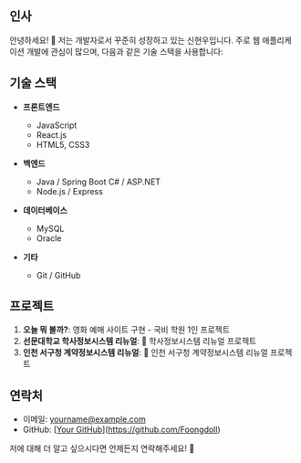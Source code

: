 ## 인사

안녕하세요! 👋 저는 개발자로서 꾸준히 성장하고 있는 신현우입니다. 주로 웹 애플리케이션 개발에 관심이 많으며, 다음과 같은 기술 스택을 사용합니다:

## 기술 스택

- **프론트엔드**
  - JavaScript
  - React.js
  - HTML5, CSS3

- **백엔드**
  - Java / Spring Boot
    C# / ASP.NET
  - Node.js / Express

- **데이터베이스**
  - MySQL
  - Oracle

- **기타**
  - Git / GitHub

## 프로젝트

1. **오늘 뭐 볼까?**: 영화 예매 사이트 구현 - 국비 학원 1인 프로젝트
2. **선문대학교 학사정보시스템 리뉴얼**: 📝 학사정보시스템 리뉴얼 프로젝트 
3. **인천 서구청 계약정보시스템 리뉴얼**: 🛒 인천 서구청 계약정보시스템 리뉴얼 프로젝트

## 연락처

- 이메일: yourname@example.com
- GitHub: [[Your GitHub](https://github.com/yourgithub)](https://github.com/Foongdoll)

저에 대해 더 알고 싶으시다면 언제든지 연락해주세요! 🚀
